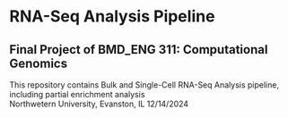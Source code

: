 # RNA-Seq Analysis Pipeline
## Final Project of BMD_ENG 311: Computational Genomics
This repository contains Bulk and Single-Cell RNA-Seq Analysis pipeline, including partial enrichment analysis\
Northwetern University, Evanston, IL 
12/14/2024
